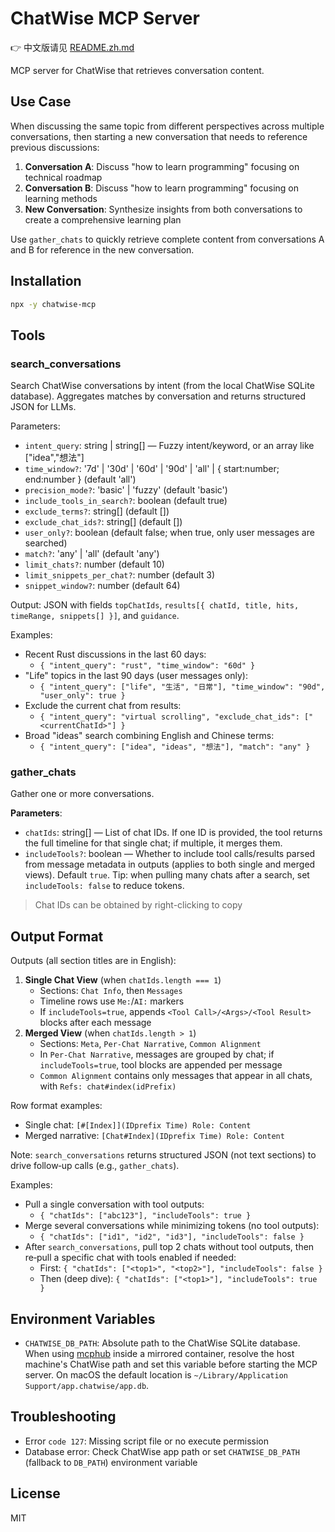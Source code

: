 # ChatWise MCP Server

👉 中文版请见 [README.zh.md](README.zh.md)

MCP server for ChatWise that retrieves conversation content.

## Use Case

When discussing the same topic from different perspectives across multiple conversations, then starting a new conversation that needs to reference previous discussions:

1. **Conversation A**: Discuss "how to learn programming" focusing on technical roadmap
2. **Conversation B**: Discuss "how to learn programming" focusing on learning methods
3. **New Conversation**: Synthesize insights from both conversations to create a comprehensive learning plan

Use `gather_chats` to quickly retrieve complete content from conversations A and B for reference in the new conversation.

## Installation

```bash
npx -y chatwise-mcp
```

## Tools

### search_conversations

Search ChatWise conversations by intent (from the local ChatWise SQLite database). Aggregates matches by conversation and returns structured JSON for LLMs.

Parameters:
- `intent_query`: string | string[] — Fuzzy intent/keyword, or an array like ["idea","想法"]
- `time_window?`: '7d' | '30d' | '60d' | '90d' | 'all' | { start:number; end:number } (default 'all')
- `precision_mode?`: 'basic' | 'fuzzy' (default 'basic')
- `include_tools_in_search?`: boolean (default true)
- `exclude_terms?`: string[] (default [])
- `exclude_chat_ids?`: string[] (default [])
- `user_only?`: boolean (default false; when true, only user messages are searched)
- `match?`: 'any' | 'all' (default 'any')
- `limit_chats?`: number (default 10)
- `limit_snippets_per_chat?`: number (default 3)
- `snippet_window?`: number (default 64)

Output: JSON with fields `topChatIds`, `results[{ chatId, title, hits, timeRange, snippets[] }]`, and `guidance`.

Examples:
- Recent Rust discussions in the last 60 days:
  - `{ "intent_query": "rust", "time_window": "60d" }`
- "Life" topics in the last 90 days (user messages only):
  - `{ "intent_query": ["life", "生活", "日常"], "time_window": "90d", "user_only": true }`
- Exclude the current chat from results:
  - `{ "intent_query": "virtual scrolling", "exclude_chat_ids": ["<currentChatId>"] }`
- Broad "ideas" search combining English and Chinese terms:
  - `{ "intent_query": ["idea", "ideas", "想法"], "match": "any" }`

### gather_chats

Gather one or more conversations.

**Parameters**:

- `chatIds`: string[] — List of chat IDs. If one ID is provided, the tool returns the full timeline for that single chat; if multiple, it merges them.
- `includeTools?`: boolean — Whether to include tool calls/results parsed from message metadata in outputs (applies to both single and merged views). Default `true`. Tip: when pulling many chats after a search, set `includeTools: false` to reduce tokens.

> Chat IDs can be obtained by right-clicking to copy

## Output Format

Outputs (all section titles are in English):

1. **Single Chat View** (when `chatIds.length === 1`)
   - Sections: `Chat Info`, then `Messages`
   - Timeline rows use `Me:`/`AI:` markers
   - If `includeTools=true`, appends `<Tool Call>/<Args>/<Tool Result>` blocks after each message
2. **Merged View** (when `chatIds.length > 1`)
   - Sections: `Meta`, `Per-Chat Narrative`, `Common Alignment`
   - In `Per-Chat Narrative`, messages are grouped by chat; if `includeTools=true`, tool blocks are appended per message
   - `Common Alignment` contains only messages that appear in all chats, with `Refs: chat#index(idPrefix)`

Row format examples:
- Single chat: `[#[Index]](IDprefix Time) Role: Content`
- Merged narrative: `[Chat#Index](IDprefix Time) Role: Content`

Note: `search_conversations` returns structured JSON (not text sections) to drive follow‑up calls (e.g., `gather_chats`).

Examples:
- Pull a single conversation with tool outputs:
  - `{ "chatIds": ["abc123"], "includeTools": true }`
- Merge several conversations while minimizing tokens (no tool outputs):
  - `{ "chatIds": ["id1", "id2", "id3"], "includeTools": false }`
- After `search_conversations`, pull top 2 chats without tool outputs, then re‑pull a specific chat with tools enabled if needed:
  - First: `{ "chatIds": ["<top1>", "<top2>"], "includeTools": false }`
  - Then (deep dive): `{ "chatIds": ["<top1>"], "includeTools": true }`

## Environment Variables

- `CHATWISE_DB_PATH`: Absolute path to the ChatWise SQLite database. When using [mcphub](https://github.com/samanhappy/mcphub) inside a mirrored container, resolve the host machine's ChatWise path and set this variable before starting the MCP server. On macOS the default location is `~/Library/Application Support/app.chatwise/app.db`.

## Troubleshooting

- Error `code 127`: Missing script file or no execute permission
- Database error: Check ChatWise app path or set `CHATWISE_DB_PATH` (fallback to `DB_PATH`) environment variable

## License

MIT
